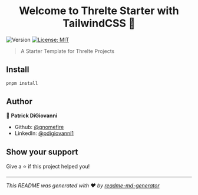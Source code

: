 <h1 align="center">Welcome to Threlte Starter with TailwindCSS 👋</h1>
<p>
  <img alt="Version" src="https://img.shields.io/badge/version-0.0.1-blue.svg?cacheSeconds=2592000" />
  <a href="#" target="_blank">
    <img alt="License: MIT" src="https://img.shields.io/badge/License-MIT-yellow.svg" />
  </a>
</p>

> A Starter Template for Threlte Projects

## Install

```sh
pnpm install
```

## Author

👤 **Patrick DiGiovanni**

* Github: [@gnomefire](https://github.com/gnomefire)
* LinkedIn: [@pdigiovanni1](https://linkedin.com/in/pdigiovanni1)

## Show your support

Give a ⭐️ if this project helped you!

***
_This README was generated with ❤️ by [readme-md-generator](https://github.com/kefranabg/readme-md-generator)_